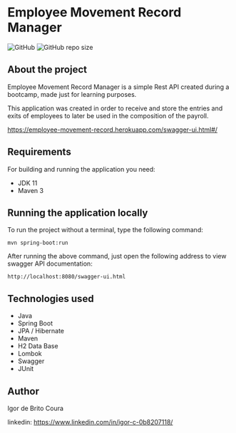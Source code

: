 # Employee Movement Record Manager
![GitHub](https://img.shields.io/github/license/IgorCoura/EmployeeMovementRecordManager)
![GitHub repo size](https://img.shields.io/github/repo-size/IgorCoura/EmployeeMovementRecordManager)
## About the project

  Employee Movement Record Manager is a simple Rest API created during a bootcamp, made just for learning purposes.
  
  This application was created in order to receive and store the entries and exits of employees to later be used in the composition of the payroll.
  
  https://employee-movement-record.herokuapp.com/swagger-ui.html#/
  
  ## Requirements
  For building and running the application you need:
  - JDK 11
  - Maven 3
  
  ## Running the application locally  
  To run the project without a terminal, type the following command:
  ```shell script
  mvn spring-boot:run 
  ```
  After running the above command, just open the following address to view swagger API documentation:
  ```
  http://localhost:8080/swagger-ui.html
  ```
  
 ## Technologies used
 - Java
 - Spring Boot
 - JPA / Hibernate
 - Maven
 - H2 Data Base
 - Lombok
 - Swagger
 - JUnit
 
 ## Author
 Igor de Brito Coura
 
 linkedin: https://www.linkedin.com/in/igor-c-0b8207118/
 
